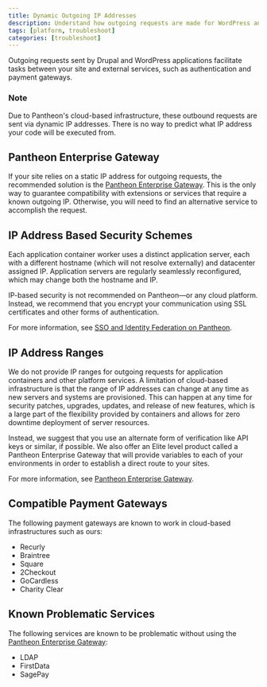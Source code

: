 ```yaml
---
title: Dynamic Outgoing IP Addresses
description: Understand how outgoing requests are made for WordPress and Drupal sites on Pantheon.
tags: [platform, troubleshoot]
categories: [troubleshoot]
---
```

Outgoing requests sent by Drupal and WordPress applications facilitate tasks between your site and external services, such as authentication and payment gateways.

<div class="alert alert-info" role="alert">
<h3 class="info">Note</h3>
<p>Due to Pantheon's cloud-based infrastructure, these outbound requests are sent via dynamic IP addresses. There is no way to predict what IP address your code will be executed from.</p>
</div>

## Pantheon Enterprise Gateway
If your site relies on a static IP address for outgoing requests, the recommended solution is the [Pantheon Enterprise Gateway](/docs/pantheon-enterprise-gateway/). This is the only way to guarantee compatibility with extensions or services that require a known outgoing IP. Otherwise, you will need to find an alternative service to accomplish the request.

## IP Address Based Security Schemes
Each application container worker uses a distinct application server, each with a different hostname (which will not resolve externally) and datacenter assigned IP. Application servers are regularly seamlessly reconfigured, which may change both the hostname and IP.

IP-based security is not recommended on Pantheon—or any cloud platform. Instead, we recommend that you encrypt your communication using SSL certificates and other forms of authentication.

For more information, see [SSO and Identity Federation on Pantheon](/docs/sso/#ip-based-security-considerations).

## IP Address Ranges
We do not provide IP ranges for outgoing requests for application containers and other platform services. A limitation of cloud-based infrastructure is that the range of IP addresses can change at any time as new servers and systems are provisioned. This can happen at any time for security patches, upgrades, updates, and release of new features, which is a large part of the flexibility provided by containers and allows for zero downtime deployment of server resources.

Instead, we suggest that you use an alternate form of verification like API keys or similar, if possible. We also offer an Elite level product called a Pantheon Enterprise Gateway that will provide variables to each of your environments in order to establish a direct route to your sites.

For more information, see [Pantheon Enterprise Gateway](/docs/pantheon-enterprise-gateway/).

## Compatible Payment Gateways
The following payment gateways are known to work in cloud-based infrastructures such as ours:

- Recurly
- Braintree
- Square
- 2Checkout
- GoCardless
- Charity Clear


## Known Problematic Services
The following services are known to be problematic without using the [Pantheon Enterprise Gateway](/docs/pantheon-enterprise-gateway/):

- LDAP
- FirstData
- SagePay

